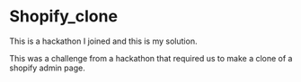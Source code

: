 # Shopify_clone
This is a hackathon I joined and this is my solution.

This was a challenge from a hackathon that required us to make a clone of a shopify admin page.
